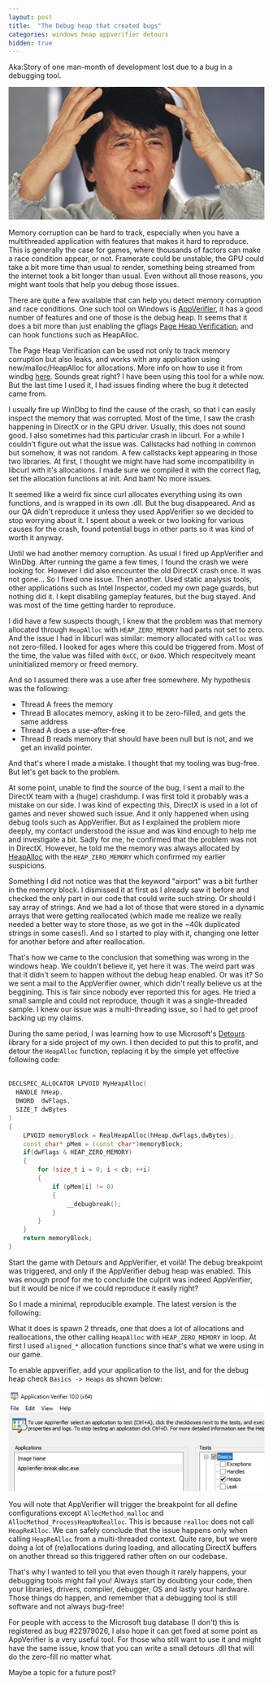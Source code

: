 ```yaml
---
layout: post
title:  "The Debug heap that created bugs"
categories: windows heap appverifier detours
hidden: true
---
```


Aka:Story of one man-month of development lost due to a bug in a debugging tool.

![jackiechan-meme](/images/jackiechan-meme.jpg)

Memory corruption can be hard to track, especially when you have a multithreaded application with features that makes it hard to reproduce.
This is generally the case for games, where thousands of factors can make a race condition appear, or not. Framerate could be unstable, the GPU could take a bit more time than usual to render, something being streamed from the internet took a bit longer than usual.
Even without all those reasons, you might want tools that help you debug those issues. 

There are quite a few available that can help you detect memory corruption and race conditions.
One such tool on Windows is [AppVerifier](https://docs.microsoft.com/en-us/windows-hardware/drivers/debugger/application-verifier), it has a good number of features and one of those is the debug heap. 
It seems that it does a bit more than just enabling the gflags [Page Heap Verification](https://docs.microsoft.com/en-us/windows-hardware/drivers/debugger/enable-page-heap), and can hook functions such as HeapAlloc.

The Page Heap Verification can be used not only to track memory corruption but also leaks, and works with any application using new/malloc/HeapAlloc for allocations. More info on how to use it from windbg [here](https://docs.microsoft.com/en-us/windows-hardware/drivers/debugger/-heap). 
Sounds great right? I have been using this tool for a while now. But the last time I used it, I had issues finding where the bug it detected came from.

I usually fire up WinDbg to find the cause of the crash, so that I can easily inspect the memory that was corrupted.
Most of the time, I saw the crash happening in DirectX or in the GPU driver. Usually, this does not sound good. I also sometimes had this particular crash in libcurl.
For a while I couldn't figure out what the issue was. Callstacks had nothing in common but somehow, it was not random.
A few callstacks kept appearing in those two libraries. 
At first, I thought we might have had some incompatibility in libcurl with it's allocations. I made sure we compiled it with the correct flag, set the allocation functions at init. And bam! No more issues.

It seemed like a weird fix since curl allocates everything using its own functions, and is wrapped in its own .dll. 
But the bug disappeared. And as our QA didn't reproduce it unless they used AppVerifier so we decided to stop worrying about it. 
I spent about a week or two looking for various causes for the crash, found potential bugs in other parts so it was kind of worth it anyway.

Until we had another memory corruption. As usual I fired up AppVerifier and WinDbg. After running the game a few times, I found the crash we were looking for. However I did also encounter the old DirectX crash once. It was not gone...
So I fixed one issue. Then another. Used static analysis tools, other applications such as Intel Inspector, coded my own page guards, but nothing did it. I kept disabling gameplay features, but the bug stayed. And was most of the time getting harder to reproduce. 

I did have a few suspects though, I knew that the problem was that memory allocated through `HeapAlloc` with `HEAP_ZERO_MEMORY` had parts not set to zero. And the issue I had in libcurl was similar: memory allocated with `calloc` was not zero-filled.
I looked for ages where this could be triggered from. Most of the time, the value was filled with `0xCC`, or `0xD0`. Which respecitvely meant uninitialized memory or freed memory.

And so I assumed there was a use after free somewhere.
My hypothesis was the following:

- Thread A frees the memory
- Thread B allocates memory, asking it to be zero-filled, and gets the same address
- Thread A does a use-after-free
- Thread B reads memory that should have been null but is not, and we get an invalid pointer.

And that's where I made a mistake. I thought that my tooling was bug-free. But let's get back to the problem.

At some point, unable to find the source of the bug, I sent a mail to the DirectX team with a (huge) crashdump. 
I was first told it probably was a mistake on our side. I was kind of expecting this, DirectX is used in a lot of games and never showed such issue. And it only happened when using debug tools such as AppVerifier. 
But as I explained the problem more deeply, my contact understood the issue and was kind enough to help me and investigate a bit. 
Sadly for me, he confirmed that the problem was not in DirectX. However, he told me the memory was always allocated by [HeapAlloc](https://docs.microsoft.com/en-us/windows/win32/api/heapapi/nf-heapapi-heapalloc) with the `HEAP_ZERO_MEMORY` which confirmed my earlier suspicions.

Something I did not notice was that the keyword "airport" was a bit further in the memory block. 
I dismissed it at first as I already saw it before and checked the only part in our code that could write such string. 
Or should I say array of strings. And we had a lot of those that were stored in a dynamic arrays that were getting reallocated (which made me realize we really needed a better way to store those, as we got in the ~40k duplicated strings in some cases!).
And so I started to play with it, changing one letter for another before and after reallocation.

That's how we came to the conclusion that something was wrong in the windows heap. We couldn't believe it, yet here it was.
The weird part was that it didn't seem to happen without the debug heap enabled. Or was it?
So we sent a mail to the AppVerifier owner, which didn't really believe us at the beggining. This is fair since nobody ever reported this for ages. He tried a small sample and could not reproduce, though it was a single-threaded sample.
I knew our issue was a multi-threading issue, so I had to get proof backing up my claims.

During the same period, I was learning how to use Microsoft's [Detours](https://github.com/Microsoft/Detours) library for a side project of my own. I then decided to put this to profit, and detour the `HeapAlloc` function, replacing it by the simple yet effective following code:

```cpp

DECLSPEC_ALLOCATOR LPVOID MyHeapAlloc(
  HANDLE hHeap,
  DWORD  dwFlags,
  SIZE_T dwBytes
)
{
    LPVOID memoryBlock = RealHeapAlloc(hHeap,dwFlags,dwBytes);
    const char* pMem = (const char*)memoryBlock;
    if(dwFlags & HEAP_ZERO_MEMORY)
    {
        for (size_t i = 0; i < cb; ++i)
        {
            if (pMem[i] != 0)
            {
                __debugbreak();
            }
        }
    }
    return memoryBlock;
}
```

Start the game with Detours and AppVerifier, et voilà! The debug breakpoint was triggered, and only if the AppVerifier debug heap was enabled. This was enough proof for me to conclude the culprit was indeed AppVerifier, but it would be nice if we could reproduce it easily right?

So I made a minimal, reproducible example. The latest version is the following:

<script src="https://gist.github.com/Lectem/97f7687de4a4a763f9fd7ea0837fd750.js"></script>


What it does is spawn 2 threads, one that does a lot of allocations and reallocations, the other calling `HeapAlloc` with `HEAP_ZERO_MEMORY` in loop.
At first I used `aligned_*` allocation functions since that's what we were using in our game.

To enable appverifier, add your application to the list, and for the debug heap check `Basics -> Heaps` as shown below:

![appverifier-debug-heap](/images/appverifier/appverifier-debug-heap.png)

You will note that AppVerifier will trigger the breakpoint for all define configurations except `AllocMethod_malloc` and `AllocMethod_ProcessHeapNoRealloc`. This is because `realloc` does not call `HeapReAlloc`. We can safely conclude that the issue happens only when calling `HeapReAlloc` from a multi-threaded context. 
Quite rare, but we were doing a lot of (re)allocations during loading, and allocating DirectX buffers on another thread so this triggered rather often on our codebase.  

That's why I wanted to tell you that even though it rarely happens, your debugging tools might fail you!
Always start by doubting your code, then your libraries, drivers, compiler, debugger, OS and lastly your hardware.
Those things do happen, and remember that a debugging tool is still software and not always bug-free!

For people with access to the Microsoft bug database (I don't) this is registered as bug #22979026, I also hope it can get fixed at some point as AppVerifier is a very useful tool. 
For those who still want to use it and might have the same issue, know that you can write a small detours .dll that will do the zero-fill no matter what. 

Maybe a topic for a future post?


